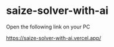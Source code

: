 # saize-solver-with-ai
Open the following link on your PC

https://saize-solver-with-ai.vercel.app/
